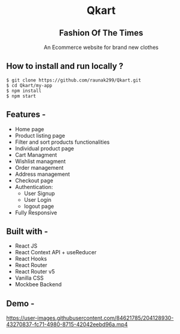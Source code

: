 <div align="center">

# Qkart

## Fashion Of The Times

An Ecommerce website for brand new clothes

</div>

## **How to install and run locally ?**

```
$ git clone https://github.com/raunak299/Qkart.git
$ cd Qkart/my-app
$ npm install
$ npm start
```

## **Features -**

- Home page
- Product listing page
- Filter and sort products functionalities
- Individual product page
- Cart Managment
- Wishlist managment
- Order management
- Address management
- Checkout page
- Authentication:
  - User Signup
  - User Login
  - logout page
- Fully Responsive

## **Built with -**

- React JS
- React Context API + useReducer
- React Hooks
- React Router
- React Router v5
- Vanilla CSS
- Mockbee Backend

## **Demo -**

https://user-images.githubusercontent.com/84621785/204128930-43270837-fc71-4980-8715-42042eebd96a.mp4
